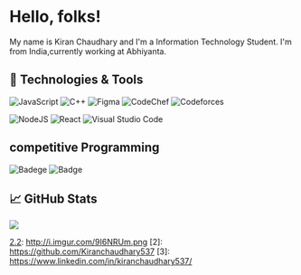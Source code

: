 
# Hello, folks!

My name is Kiran Chaudhary and I'm a Information Technology Student. I'm from India,currently working at Abhiyanta.
<!-- <p align="left"> <img src="https://komarev.com/ghpvc/?username=KiranChaudhary537&label=Views&color=blue&style=plastic" alt="KiranChaudhary" /> </p> -->

## 🔧 Technologies & Tools
![JavaScript](https://img.shields.io/badge/javascript-%23323330.svg?style=for-the-badge&logo=javascript&logoColor=%23F7DF1E)
![C++](https://img.shields.io/badge/c++-%2300599C.svg?style=for-the-badge&logo=c%2B%2B&logoColor=white)
![Figma](https://img.shields.io/badge/figma-%23F24E1E.svg?style=for-the-badge&logo=figma&logoColor=white)
![CodeChef](https://img.shields.io/badge/CodeChef-%23964B00.svg?style=for-the-badge&logo=CodeChef&logoColor=white)
![Codeforces](https://img.shields.io/badge/Codeforces-445f9d?style=for-the-badge&logo=Codeforces&logoColor=white)

![NodeJS](https://img.shields.io/badge/node.js-6DA55F?style=for-the-badge&logo=node.js&logoColor=white)
![React](https://img.shields.io/badge/react-%2320232a.svg?style=for-the-badge&logo=react&logoColor=%2361DAFB)
![Visual Studio Code](https://img.shields.io/badge/Visual%20Studio%20Code-0078d7.svg?style=for-the-badge&logo=visual-studio-code&logoColor=white)
## competitive Programming
![Badege](https://cp-logo.vercel.app/codeforces/KiranChaudhary)
![Badge](https://cp-logo.vercel.app/codechef/chris537)
## &#x1f4c8; GitHub Stats

<a href="https://github.com/Kiranchaudhary537/Kiran-Chaudhary">
  <img align="center" src="https://github-readme-stats.vercel.app/api/top-langs/?username=Kiranchaudhary537&hide=java,html,tex&title_color=ffffff&text_color=c9cacc&icon_color=2bbc8a&bg_color=1d1f21&langs_count=3" />
</a>   

<!-- links to social media icons -->

<!-- icons with padding -->
[2.1]: http://i.imgur.com/0o48UoR.png (github icon with padding)

<!-- icons without padding -->

[1.2]: http://i.imgur.com/wWzX9uB.png (twitter icon without padding)
[2.2]: http://i.imgur.com/9I6NRUm.png (github icon without padding)


<!-- links to your social media accounts -->

[2.2]: http://i.imgur.com/9I6NRUm.png [2]: https://github.com/Kiranchaudhary537
[3]: https://www.linkedin.com/in/kiranchaudhary537/


<!-- Resources -->
<!-- Icons: https://simpleicons.org/ -->
<!-- GitHub Stats: https://github.com/anuraghazra/github-readme-stats -->
<!-- Emojis: https://emojipedia.org/emoji/ -->
<!-- HTML Emojis: https://www.fileformat.info/index.htm -->
<!-- Shields: https://shields.io/ -->
<!-- Awesome GitHub Profile README: https://github.com/abhisheknaiidu/awesome-github-profile-readme -->
